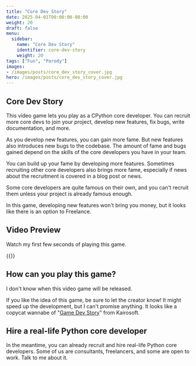 ```yaml
---
title: "Core Dev Story"
date: 2025-04-01T00:00:00-08:00
weight: 20
draft: false
menu:
  sidebar:
    name: "Core Dev Story"
    identifier: core-dev-story
    weight: 20
tags: ["Fun", "Parody"]
images:
- /images/posts/core_dev_story_cover.jpg
hero: /images/posts/core_dev_story_cover.jpg
---
```


## Core Dev Story

This video game lets you play as a CPython core developer. You can recruit more core devs to join
your project, develop new features, fix bugs, write documentation, and more.

As you develop new features, you can gain more fame. But new features also introduces new
bugs to the codebase.
The amount of fame and bugs gained depend on the skills of the core developers you
have in your  team.

You can build up your fame by developing more features. Sometimes recruiting other core developers also brings more
fame, especially if news about the recruitment is covered in a blog post or news.

Some core developers are quite famous on their own, and you can't
recruit them unless your project is already famous enough.

In this game, developing new features won't bring you money, but it looks like there is an option
to Freelance.

## Video Preview

Watch my first few seconds of playing this game.

{{<youtube gFlWNgyY6Yg>}}

## How can you play this game?

I don't know when this video game will be released.

If you like the idea of this game, be sure to let the creator know! It might speed up the development, but
I can't promise anything. It looks like a copycat wannabe of
"[Game Dev Story](https://en.wikipedia.org/wiki/Game_Dev_Story)" from Kairosoft.

## Hire a real-life Python core developer

In the meantime, you can already recruit and hire real-life Python core developers. Some of us
are consultants, freelancers, and some are open to work. Talk to me about it.
